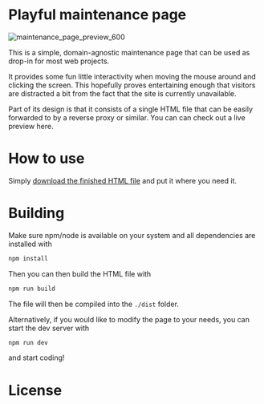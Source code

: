 # Playful maintenance page

![maintenance_page_preview_600](https://github.com/user-attachments/assets/51e7c993-4dc6-4996-8198-1af1f144270b)

This is a simple, domain-agnostic maintenance page that can be used as drop-in for most web projects.

It provides some fun little interactivity when moving the mouse around and clicking the screen. This hopefully proves entertaining enough that visitors are distracted a bit from the fact that the site is currently unavailable.

Part of its design is that it consists of a single HTML file that can be easily forwarded to by a reverse proxy or similar. You can can check out a live preview here.

# How to use

Simply [download the finished HTML file](https://github.com/MTobisch/playful-maintenance-page/blob/main/dist/index.html) and put it where you need it.

# Building

Make sure npm/node is available on your system and all dependencies are installed with

```sh
npm install
```

Then you can then build the HTML file with

```sh
npm run build
```

The file will then be compiled into the `./dist` folder.

Alternatively, if you would like to modify the page to your needs, you can start the dev server with

```sh
npm run dev
```

and start coding!

# License
